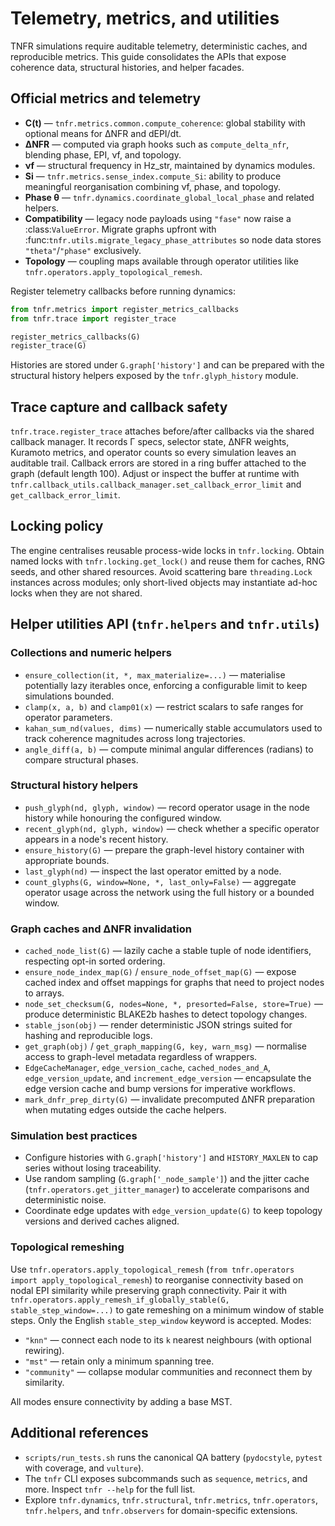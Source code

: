 # Telemetry, metrics, and utilities

TNFR simulations require auditable telemetry, deterministic caches, and reproducible metrics.
This guide consolidates the APIs that expose coherence data, structural histories, and helper
facades.

## Official metrics and telemetry

- **C(t)** — `tnfr.metrics.common.compute_coherence`: global stability with optional means for
  ΔNFR and dEPI/dt.
- **ΔNFR** — computed via graph hooks such as `compute_delta_nfr`, blending phase, EPI, νf, and
  topology.
- **νf** — structural frequency in Hz_str, maintained by dynamics modules.
- **Si** — `tnfr.metrics.sense_index.compute_Si`: ability to produce meaningful reorganisation
  combining νf, phase, and topology.
- **Phase θ** — `tnfr.dynamics.coordinate_global_local_phase` and related helpers.
- **Compatibility** — legacy node payloads using `"fase"` now raise a
  :class:`ValueError`. Migrate graphs upfront with
  :func:`tnfr.utils.migrate_legacy_phase_attributes` so node data stores
  `"theta"`/`"phase"` exclusively.
- **Topology** — coupling maps available through operator utilities like
  `tnfr.operators.apply_topological_remesh`.

Register telemetry callbacks before running dynamics:

```python
from tnfr.metrics import register_metrics_callbacks
from tnfr.trace import register_trace

register_metrics_callbacks(G)
register_trace(G)
```

Histories are stored under `G.graph['history']` and can be prepared with the structural history
helpers exposed by the `tnfr.glyph_history` module.

## Trace capture and callback safety

`tnfr.trace.register_trace` attaches before/after callbacks via the shared callback manager.
It records Γ specs, selector state, ΔNFR weights, Kuramoto metrics, and operator counts so every
simulation leaves an auditable trail. Callback errors are stored in a ring buffer attached to
the graph (default length 100). Adjust or inspect the buffer at runtime with
`tnfr.callback_utils.callback_manager.set_callback_error_limit` and
`get_callback_error_limit`.

## Locking policy

The engine centralises reusable process-wide locks in `tnfr.locking`. Obtain named locks with
`tnfr.locking.get_lock()` and reuse them for caches, RNG seeds, and other shared resources.
Avoid scattering bare `threading.Lock` instances across modules; only short-lived objects may
instantiate ad-hoc locks when they are not shared.

## Helper utilities API (`tnfr.helpers` and `tnfr.utils`)

### Collections and numeric helpers

- `ensure_collection(it, *, max_materialize=...)` — materialise potentially lazy iterables
  once, enforcing a configurable limit to keep simulations bounded.
- `clamp(x, a, b)` and `clamp01(x)` — restrict scalars to safe ranges for operator parameters.
- `kahan_sum_nd(values, dims)` — numerically stable accumulators used to track coherence
  magnitudes across long trajectories.
- `angle_diff(a, b)` — compute minimal angular differences (radians) to compare structural
  phases.

### Structural history helpers

- `push_glyph(nd, glyph, window)` — record operator usage in the node history while honouring
  the configured window.
- `recent_glyph(nd, glyph, window)` — check whether a specific operator appears in a node's
  recent history.
- `ensure_history(G)` — prepare the graph-level history container with appropriate bounds.
- `last_glyph(nd)` — inspect the last operator emitted by a node.
- `count_glyphs(G, window=None, *, last_only=False)` — aggregate operator usage across the
  network using the full history or a bounded window.

### Graph caches and ΔNFR invalidation

- `cached_node_list(G)` — lazily cache a stable tuple of node identifiers, respecting opt-in
  sorted ordering.
- `ensure_node_index_map(G)` / `ensure_node_offset_map(G)` — expose cached index and offset
  mappings for graphs that need to project nodes to arrays.
- `node_set_checksum(G, nodes=None, *, presorted=False, store=True)` — produce deterministic
  BLAKE2b hashes to detect topology changes.
- `stable_json(obj)` — render deterministic JSON strings suited for hashing and reproducible
  logs.
- `get_graph(obj)` / `get_graph_mapping(G, key, warn_msg)` — normalise access to graph-level
  metadata regardless of wrappers.
- `EdgeCacheManager`, `edge_version_cache`, `cached_nodes_and_A`, `edge_version_update`, and
  `increment_edge_version` — encapsulate the edge version cache and bump versions for
  imperative workflows.
- `mark_dnfr_prep_dirty(G)` — invalidate precomputed ΔNFR preparation when mutating edges
  outside the cache helpers.

### Simulation best practices

- Configure histories with `G.graph['history']` and `HISTORY_MAXLEN` to cap series without
  losing traceability.
- Use random sampling (`G.graph['_node_sample']`) and the jitter cache
  (`tnfr.operators.get_jitter_manager`) to accelerate comparisons and deterministic noise.
- Coordinate edge updates with `edge_version_update(G)` to keep topology versions and derived
  caches aligned.

### Topological remeshing

Use `tnfr.operators.apply_topological_remesh` (`from tnfr.operators import
apply_topological_remesh`) to reorganise connectivity based on nodal EPI similarity while
preserving graph connectivity. Pair it with
`tnfr.operators.apply_remesh_if_globally_stable(G, stable_step_window=...)` to gate
remeshing on a minimum window of stable steps. Only the English
`stable_step_window` keyword is accepted.
Modes:

- `"knn"` — connect each node to its `k` nearest neighbours (with optional rewiring).
- `"mst"` — retain only a minimum spanning tree.
- `"community"` — collapse modular communities and reconnect them by similarity.

All modes ensure connectivity by adding a base MST.

## Additional references

- `scripts/run_tests.sh` runs the canonical QA battery (`pydocstyle`, `pytest` with coverage,
  and `vulture`).
- The `tnfr` CLI exposes subcommands such as `sequence`, `metrics`, and more. Inspect `tnfr
  --help` for the full list.
- Explore `tnfr.dynamics`, `tnfr.structural`, `tnfr.metrics`, `tnfr.operators`, `tnfr.helpers`,
  and `tnfr.observers` for domain-specific extensions.
